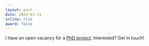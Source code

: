 ```yaml
---
layout: post
date: 2024-01-11
inline: true
award: false
---
```


I have an open vacancy for a [PhD project](https://azqanadeem.github.io/projects/phd-xai-incidentresponse/). Interested? Get in touch!